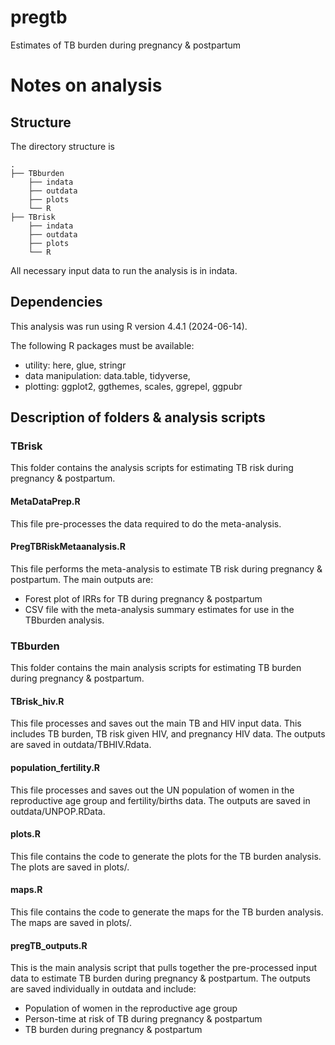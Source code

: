 # pregtb
Estimates of TB burden during pregnancy & postpartum

# Notes on analysis

## Structure

The directory structure is

```         
.
├── TBburden
    ├── indata
    ├── outdata
    ├── plots
    └── R
├── TBrisk
    ├── indata
    ├── outdata
    ├── plots
    └── R

```

All necessary input data to run the analysis is in indata.

## Dependencies

This analysis was run using R version 4.4.1 (2024-06-14).

The following R packages must be available:

-   utility: here, glue, stringr
-   data manipulation: data.table, tidyverse,
-   plotting: ggplot2, ggthemes, scales, ggrepel, ggpubr

## Description of folders & analysis scripts

### TBrisk

This folder contains the analysis scripts for estimating TB risk during pregnancy & postpartum.

#### MetaDataPrep.R

This file pre-processes the data required to do the meta-analysis.

#### PregTBRiskMetaanalysis.R

This file performs the meta-analysis to estimate TB risk during pregnancy & postpartum. The main outputs are:
- Forest plot of IRRs for TB during pregnancy & postpartum
- CSV file with the meta-analysis summary estimates for use in the TBburden analysis.


### TBburden

This folder contains the main analysis scripts for estimating TB burden during pregnancy & postpartum.

#### TBrisk_hiv.R

This file processes and saves out the main TB and HIV input data. This includes TB burden, TB risk given HIV, and pregnancy HIV data. The outputs are saved in outdata/TBHIV.Rdata.

#### population_fertility.R

This file processes and saves out the UN population of women in the reproductive age group and fertility/births data. The outputs are saved in outdata/UNPOP.RData.

#### plots.R

This file contains the code to generate the plots for the TB burden analysis. The plots are saved in plots/.

#### maps.R

This file contains the code to generate the maps for the TB burden analysis. The maps are saved in plots/.

#### pregTB_outputs.R

This is the main analysis script that pulls together the pre-processed input data to estimate TB burden during pregnancy & postpartum. The outputs are saved individually in outdata and include:
- Population of women in the reproductive age group
- Person-time at risk of TB during pregnancy & postpartum
- TB burden during pregnancy & postpartum

